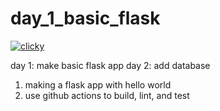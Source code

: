 # day_1_basic_flask

[![clicky](https://github.com/kennedy/my_pet_flask/actions/workflows/python-clicky.yml/badge.svg)](https://github.com/kennedy/my_pet_flask/actions/workflows/python-clicky.yml)

day 1: make basic flask app
day 2: add database

1. making a flask app with hello world
1. use github actions to build, lint, and test